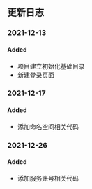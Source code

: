 ## 更新日志

### 2021-12-13

#### Added

- 项目建立初始化基础目录
- 新建登录页面

### 2021-12-17

#### Added

- 添加命名空间相关代码


### 2021-12-26

#### Added

- 添加服务账号相关代码
